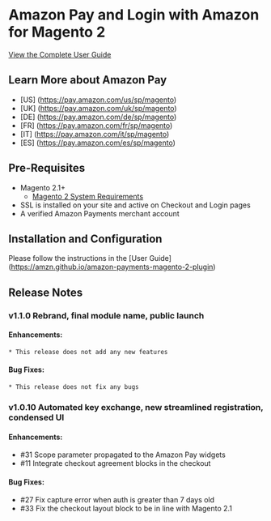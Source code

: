# Amazon Pay and Login with Amazon for Magento 2

[View the Complete User Guide](https://amzn.github.io/amazon-payments-magento-2-plugin)

## Learn More about Amazon Pay
* [US] (https://pay.amazon.com/us/sp/magento)
* [UK] (https://pay.amazon.com/uk/sp/magento)
* [DE] (https://pay.amazon.com/de/sp/magento)
* [FR] (https://pay.amazon.com/fr/sp/magento)
* [IT] (https://pay.amazon.com/it/sp/magento)
* [ES] (https://pay.amazon.com/es/sp/magento)


## Pre-Requisites
* Magento 2.1+
    * [Magento 2 System Requirements](http://devdocs.magento.com/guides/v2.0/install-gde/system-requirements.html)
* SSL is installed on your site and active on Checkout and Login pages
* A verified Amazon Payments merchant account

## Installation and Configuration

Please follow the instructions in the [User Guide] (https://amzn.github.io/amazon-payments-magento-2-plugin)

## Release Notes
### v1.1.0 Rebrand, final module name, public launch
#### Enhancements:
	* This release does not add any new features
	
#### Bug Fixes:
	* This release does not fix any bugs
	
### v1.0.10 Automated key exchange, new streamlined registration, condensed UI
#### Enhancements:
   * #31 Scope parameter propagated to the Amazon Pay widgets
   * #11 Integrate checkout agreement blocks in the checkout

#### Bug Fixes:
   * #27 Fix capture error when auth is greater than 7 days old
   * #33 Fix the checkout layout block to be in line with Magento 2.1
   
